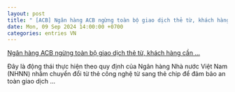 ```yaml
---
layout: post
title: " [ACB] Ngân hàng ACB ngừng toàn bộ giao dịch thẻ từ, khách hàng cần ..."
date: Mon, 09 Sep 2024 14:00:00 +0700
categories: entries VN
---
```

[Ngân hàng ACB ngừng toàn bộ giao dịch thẻ từ, khách hàng cần ...](https://kinhtechungkhoan.vn/ngan-hang-acb-ngung-toan-bo-giao-dich-the-tu-khach-hang-can-lam-gi-de-doi-sang-the-chip-248076.html)

Đây là động thái thực hiện theo quy định của Ngân hàng Nhà nước Việt Nam (NHNN) nhằm chuyển đổi từ thẻ công nghệ từ sang thẻ chip để đảm bảo an toàn giao dịch ...

